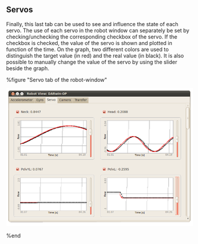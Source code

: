 ## Servos

Finally, this last tab can be used to see and influence the state of each servo.
The use of each servo in the robot window can separately be set by
checking/unchecking the corresponding checkbox of the servo. If the checkbox is
checked, the value of the servo is shown and plotted in function of the time. On
the graph, two different colors are used to distinguish the target value (in
red) and the real value (in black). It is also possible to manually change the
value of the servo by using the slider beside the graph.

%figure "Servo tab of the robot-window"

![Servo tab of the robot-window](images/window_servos.png)

%end

